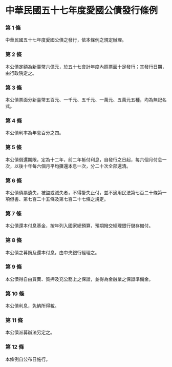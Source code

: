 # 中華民國五十七年度愛國公債發行條例

### 第 1 條

中華民國五十七年度愛國公債之發行，依本條例之規定辦理。

### 第 2 條

本公債定額為新臺幣六億元，於五十七會計年度內照票面十足發行；其發行日期，由行政院定之。

### 第 3 條

本公債票面分新臺幣五百元、一千元、五千元、一萬元、五萬元五種，均為無記名式。

### 第 4 條

本公債利率為年息百分之四。

### 第 5 條

本公債償還期限，定為十二年，前二年袛付利息，自發行之日起，每六個月付息一次，以後十年每六個月平均攤還本息一次，分二十次全部還清。

### 第 6 條

本公債債票遺失，被盜或滅失者，不得掛失止付，並不適用民法第七百二十條第一項但書、第七百二十五條及第七百二十七條之規定。

### 第 7 條

本公債還本付息基金，按年列入國家總預算，預期撥交經理銀行儲存備付。

### 第 8 條

本公債之募銷及還本付息，由中央銀行經理之。

### 第 9 條

本公債得自由買賣、質押及充公務上之保證，並得為金融業之保證準備金。

### 第 10 條

本公債利息，免納所得稅。

### 第 11 條

本公債派募辦法另定之。

### 第 12 條

本條例自公布日施行。
